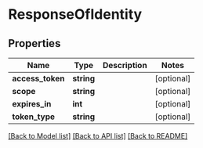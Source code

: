 # ResponseOfIdentity

## Properties
Name | Type | Description | Notes
------------ | ------------- | ------------- | -------------
**access_token** | **string** |  | [optional] 
**scope** | **string** |  | [optional] 
**expires_in** | **int** |  | [optional] 
**token_type** | **string** |  | [optional] 

[[Back to Model list]](../README.md#documentation-for-models) [[Back to API list]](../README.md#documentation-for-api-endpoints) [[Back to README]](../README.md)


